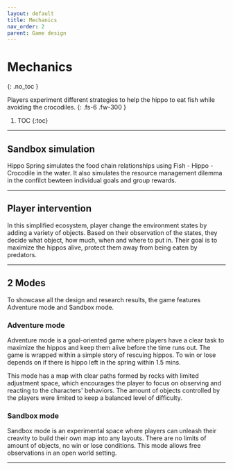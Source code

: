 ```yaml
---
layout: default
title: Mechanics
nav_order: 2
parent: Game design
---
```


# Mechanics
{: .no_toc }

Players experiment different strategies to help the hippo to eat fish while avoiding the crocodiles.
{: .fs-6 .fw-300 }


1. TOC
{:toc}

---

## Sandbox simulation
Hippo Spring simulates the food chain relationships using Fish - Hippo - Crocodile in the water. It also simulates the resource management dilemma in the confilct bewteen individual goals and group rewards.


---

## Player intervention
In this simplified ecosystem, player change the environment states by adding a variety of objects. Based on their observation of the states, they decide what object, how much, when and where to put in. Their goal is to maximize the hippos alive, protect them away from being eaten by predators.

---

## 2 Modes
To showcase all the design and research results, the game features Adventure mode and Sandbox mode.

### Adventure mode
Adventure mode is a goal-oriented game where players have a clear task to maximize the hippos and keep them alive before the time runs out. The game is wrapped within a simple story of rescuing hippos. To win or lose depends on if there is hippo left in the spring within 1.5 mins.

This mode has a map with clear paths formed by rocks with limited adjustment space, which encourages the player to focus on observing and reacting to the characters' behaviors. The amount of objects controlled by the players were limited to keep a balanced level of difficulty. 

### Sandbox mode
Sandbox mode is an experimental space where players can unleash their creavity to build their own map into any layouts. There are no limits of amount of objects, no win or lose conditions. This mode allows free observations in an open world setting. 

---
